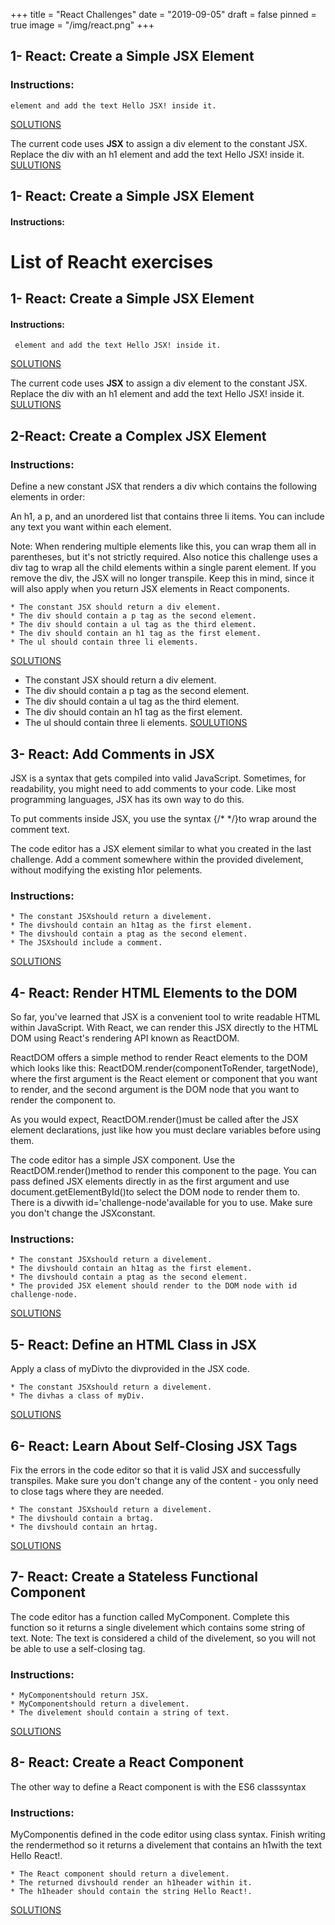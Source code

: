 +++
title = "React Challenges"
date = "2019-09-05"
draft = false
pinned = true
image = "/img/react.png"
+++

## 1- React: Create a Simple JSX Element 
### Instructions: 
    element and add the text Hello JSX! inside it. 
[SOLUTIONS](https://github.com/chiarabdy/lernblogTesting/blob/master/content/challenges/ch000.jsx)

The current code uses **JSX** to assign a div element to the constant JSX. Replace the div with an h1 element and add the text Hello JSX! inside it. 
[SULUTIONS](https://github.com/chiarabdy/lernblogTesting/blob/master/content/challenges/ch000.jsx)

## 1- React: Create a Simple JSX Element

#### Instructions:

# List of Reacht exercises
## 1- React: Create a Simple JSX Element 
#### Instructions: 
     element and add the text Hello JSX! inside it. 
[SOLUTIONS](https://github.com/chiarabdy/lernblogTesting/blob/master/content/challenges/ch000.jsx)

The current code uses **JSX** to assign a div element to the constant JSX. Replace the div with an h1 element and add the text Hello JSX! inside it. 
[SULUTIONS](https://github.com/chiarabdy/lernblogTesting/blob/master/content/challenges/ch000.jsx)

## 2-React: Create a Complex JSX Element

### Instructions:

Define a new constant JSX that renders a div which contains the following elements in order:

An h1, a p, and an unordered list that contains three li items. You can include any text you want within each element.

Note: When rendering multiple elements like this, you can wrap them all in parentheses, but it's not strictly required. Also notice this challenge uses a div tag to wrap all the child elements within a single parent element. If you remove the div, the JSX will no longer transpile. Keep this in mind, since it will also apply when you return JSX elements in React components.

    * The constant JSX should return a div element.
    * The div should contain a p tag as the second element.
    * The div should contain a ul tag as the third element.
    * The div should contain an h1 tag as the first element.
    * The ul should contain three li elements.

[SOLUTIONS](https://github.com/chiarabdy/lernblogTesting/blob/master/content/challenges/ch001.jsx)

* The constant JSX should return a div element.
* The div should contain a p tag as the second element.
* The div should contain a ul tag as the third element.
* The div should contain an h1 tag as the first element.
* The ul should contain three li elements.
    [SOULUTIONS](https://github.com/chiarabdy/lernblogTesting/blob/master/content/challenges/ch001.jsx)

## 3- React: Add Comments in JSX

JSX is a syntax that gets compiled into valid JavaScript. Sometimes, for readability, you might need to add comments to your code. Like most programming languages, JSX has its own way to do this.

To put comments inside JSX, you use the syntax {/\* \*/}to wrap around the comment text.

The code editor has a JSX element similar to what you created in the last challenge. Add a comment somewhere within the provided divelement, without modifying the existing h1or pelements.

### Instructions:

    * The constant JSXshould return a divelement.
    * The divshould contain an h1tag as the first element.
    * The divshould contain a ptag as the second element.
    * The JSXshould include a comment.

[SOLUTIONS](https://github.com/chiarabdy/lernblogTesting/blob/master/content/challenges/ch002.jsx)

## 4- React: Render HTML Elements to the DOM
So far, you've learned that JSX is a convenient tool to write readable HTML within JavaScript. With React, we can render this JSX directly to the HTML DOM using React's rendering API known as ReactDOM.

ReactDOM offers a simple method to render React elements to the DOM which looks like this: ReactDOM.render(componentToRender, targetNode), where the first argument is the React element or component that you want to render, and the second argument is the DOM node that you want to render the component to.

As you would expect, ReactDOM.render()must be called after the JSX element declarations, just like how you must declare variables before using them.


The code editor has a simple JSX component. Use the ReactDOM.render()method to render this component to the page. You can pass defined JSX elements directly in as the first argument and use document.getElementById()to select the DOM node to render them to. There is a divwith id='challenge-node'available for you to use. Make sure you don't change the JSXconstant.
### Instructions:

    * The constant JSXshould return a divelement.
    * The divshould contain an h1tag as the first element.
    * The divshould contain a ptag as the second element.
    * The provided JSX element should render to the DOM node with id challenge-node.

  [SOLUTIONS](https://github.com/chiarabdy/lernblogTesting/blob/master/content/challenges/ch003.jsx)

## 5- React: Define an HTML Class in JSX
Apply a class of myDivto the divprovided in the JSX code.

    * The constant JSXshould return a divelement.
    * The divhas a class of myDiv.
[SOLUTIONS](https://github.com/chiarabdy/lernblogTesting/blob/master/content/challenges/ch004.jsx)

## 6- React: Learn About Self-Closing JSX Tags
Fix the errors in the code editor so that it is valid JSX and successfully transpiles. Make sure you don't change any of the content - you only need to close tags where they are needed.

    * The constant JSXshould return a divelement.
    * The divshould contain a brtag.
    * The divshould contain an hrtag.

[SOLUTIONS](https://github.com/chiarabdy/lernblogTesting/blob/master/content/challenges/ch005.jsx)
## 7- React: Create a Stateless Functional Component
The code editor has a function called MyComponent. Complete this function so it returns a single divelement which contains some string of text.
Note: The text is considered a child of the divelement, so you will not be able to use a self-closing tag.
### Instructions:

    * MyComponentshould return JSX.
    * MyComponentshould return a divelement.
    * The divelement should contain a string of text.

[SOLUTIONS](https://github.com/chiarabdy/lernblogTesting/blob/master/content/challenges/ch006.jsx)
## 8- React: Create a React Component
The other way to define a React component is with the ES6 classsyntax
### Instructions:
MyComponentis defined in the code editor using class syntax. Finish writing the rendermethod so it returns a divelement that contains an h1with the text Hello React!.

    * The React component should return a divelement.
    * The returned divshould render an h1header within it.
    * The h1header should contain the string Hello React!.
[SOLUTIONS](https://github.com/chiarabdy/lernblogTesting/blob/master/content/challenges/ch007.jsx)
